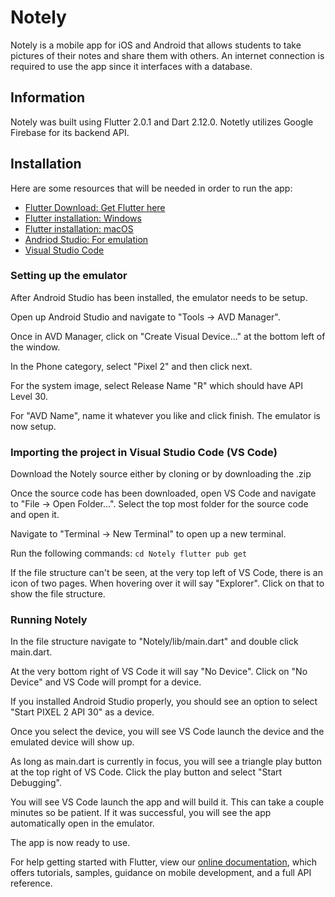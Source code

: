 # Notely

Notely is a mobile app for iOS and Android that allows students to take pictures of their notes and share them with others. An internet connection is required to use the app since it interfaces with a database.


## Information

Notely was built using Flutter 2.0.1 and Dart 2.12.0.
Notetly utilizes Google Firebase for its backend API.

## Installation

Here are some resources that will be needed in order to run the app:

- [Flutter Download: Get Flutter here](https://flutter.dev/docs/get-started/install)
- [Flutter installation: Windows](https://flutter.dev/docs/get-started/install/windows)
- [Flutter installation: macOS](https://flutter.dev/docs/get-started/install/macos)
- [Andriod Studio: For emulation](https://developer.android.com/studio)
- [Visual Studio Code](https://code.visualstudio.com/)

### Setting up the emulator

After Android Studio has been installed, the emulator needs to be setup.

Open up Android Studio and navigate to "Tools -> AVD Manager".

Once in AVD Manager, click on "Create Visual Device..." at the bottom left of the window.

In the Phone category, select "Pixel 2" and then click next.

For the system image, select Release Name "R" which should have API Level 30.

For "AVD Name", name it whatever you like and click finish. The emulator is now setup.

### Importing the project in Visual Studio Code (VS Code)

Download the Notely source either by cloning or by downloading the .zip

Once the source code has been downloaded, open VS Code and navigate to "File -> Open Folder...". Select the top most folder for the source code and open it.

Navigate to "Terminal -> New Terminal" to open up a new terminal.

Run the following commands:
`cd Notely
flutter pub get`

If the file structure can't be seen, at the very top left of VS Code, there is an icon of two pages. When hovering over it will say "Explorer". Click on that to show the file structure.

### Running Notely

In the file structure navigate to "Notely/lib/main.dart" and double click main.dart.

At the very bottom right of VS Code it will say "No Device". Click on "No Device" and VS Code will prompt for a device.

If you installed Android Studio properly, you should see an option to select "Start PIXEL 2 API 30" as a device.

Once you select the device, you will see VS Code launch the device and the emulated device will show up.

As long as main.dart is currently in focus, you will see a triangle play button at the top right of VS Code. Click the play button and select "Start Debugging".

You will see VS Code launch the app and will build it. This can take a couple minutes so be patient. If it was successful, you will see the app automatically open in the emulator.

The app is now ready to use. 


For help getting started with Flutter, view our
[online documentation](https://flutter.dev/docs), which offers tutorials,
samples, guidance on mobile development, and a full API reference.
